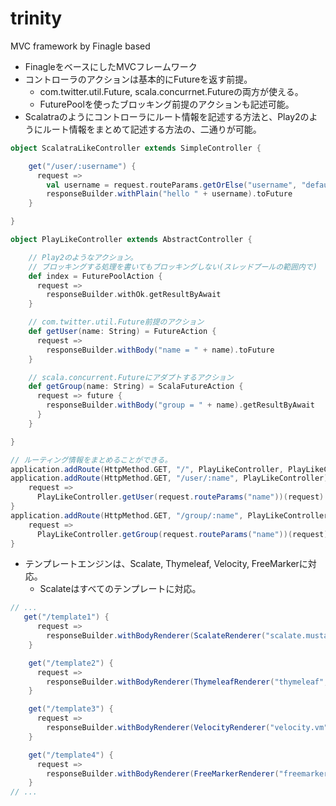 trinity
=======

MVC framework by Finagle based

- FinagleをベースにしたMVCフレームワーク
- コントローラのアクションは基本的にFutureを返す前提。
  - com.twitter.util.Future, scala.concurrnet.Futureの両方が使える。
  - FuturePoolを使ったブロッキング前提のアクションも記述可能。
- Scalatraのようにコントローラにルート情報を記述する方法と、Play2のようにルート情報をまとめて記述する方法の、二通りが可能。

```scala
object ScalatraLikeController extends SimpleController {

    get("/user/:username") {
      request =>
        val username = request.routeParams.getOrElse("username", "default_user")
        responseBuilder.withPlain("hello " + username).toFuture
    }

}
```

```scala
object PlayLikeController extends AbstractController {

    // Play2のようなアクション。
    // ブロッキングする処理を書いてもブロッキングしない(スレッドプールの範囲内で)
    def index = FuturePoolAction {
      request =>
        responseBuilder.withOk.getResultByAwait
    }

    // com.twitter.util.Future前提のアクション
    def getUser(name: String) = FutureAction {
      request =>
        responseBuilder.withBody("name = " + name).toFuture
    }

    // scala.concurrent.Futureにアダプトするアクション
    def getGroup(name: String) = ScalaFutureAction {
      request => future {
        responseBuilder.withBody("group = " + name).getResultByAwait
      }
    }

}

// ルーティング情報をまとめることができる。
application.addRoute(HttpMethod.GET, "/", PlayLikeController, PlayLikeController.index)
application.addRoute(HttpMethod.GET, "/user/:name", PlayLikeController) {
    request =>
      PlayLikeController.getUser(request.routeParams("name"))(request)
}
application.addRoute(HttpMethod.GET, "/group/:name", PlayLikeController) {
    request =>
      PlayLikeController.getGroup(request.routeParams("name"))(request)
}
```
- テンプレートエンジンは、Scalate, Thymeleaf, Velocity, FreeMarkerに対応。
  - Scalateはすべてのテンプレートに対応。

```scala
// ...
   get("/template1") {
      request =>
        responseBuilder.withBodyRenderer(ScalateRenderer("scalate.mustache", Map("message" -> "hello"))).toFuture
    }

    get("/template2") {
      request =>
        responseBuilder.withBodyRenderer(ThymeleafRenderer("thymeleaf", Map("message" -> "hello"))).toFuture
    }

    get("/template3") {
      request =>
        responseBuilder.withBodyRenderer(VelocityRenderer("velocity.vm", Map("message" -> "hello"))).toFuture
    }

    get("/template4") {
      request =>
        responseBuilder.withBodyRenderer(FreeMarkerRenderer("freemarker.tpl", Map("message" -> "hello"))).toFuture
    }
// ...
```
